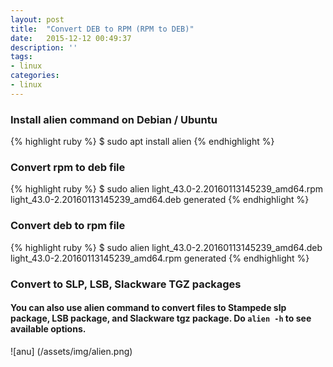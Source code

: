 ```yaml
---
layout: post
title:  "Convert DEB to RPM (RPM to DEB)"
date:   2015-12-12 00:49:37
description: ''
tags:
- linux
categories: 
- linux
---
```


### Install alien command on Debian / Ubuntu
{% highlight ruby %}
$ sudo apt install alien
{% endhighlight %}  

### Convert rpm to deb file ###
{% highlight ruby %}
$ sudo alien light_43.0-2.20160113145239_amd64.rpm   
light_43.0-2.20160113145239_amd64.deb generated
{% endhighlight %} 

### Convert deb to rpm file ###
{% highlight ruby %}
$ sudo alien light_43.0-2.20160113145239_amd64.deb   
light_43.0-2.20160113145239_amd64.rpm generated
{% endhighlight %} 

### Convert to SLP, LSB, Slackware TGZ packages
#### You can also use alien command to convert files to Stampede slp package, LSB package, and Slackware tgz package. Do `alien -h` to see available options.
![anu] (/assets/img/alien.png)